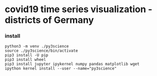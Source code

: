 # covid19 time series visualization - districts of Germany

### install
```
python3 -m venv ./py3science
source ./py3science/bin/activate
pip3 install -U pip
pip3 install wheel
pip3 install jupyter ipykernel numpy pandas matplotlib wget
ipython kernel install --user --name="py3science"
```
